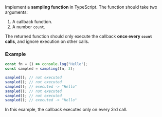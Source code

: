 Implement a **sampling function** in TypeScript.
The function should take two arguments:

1. A callback function.
2. A number `count`.

The returned function should only execute the callback **once every `count` calls**, and ignore execution on other calls.

### Example

```ts
const fn = () => console.log("Hello");
const sampled = sampling(fn, 3);

sampled(); // not executed
sampled(); // not executed
sampled(); // executed -> "Hello"
sampled(); // not executed
sampled(); // not executed
sampled(); // executed -> "Hello"
```

In this example, the callback executes only on every 3rd call.
